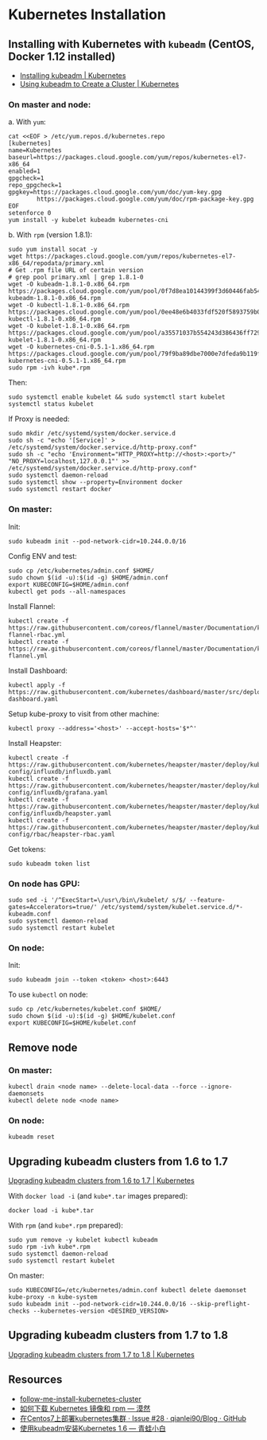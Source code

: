 # Kubernetes Installation

## Installing with Kubernetes with `kubeadm` (CentOS, Docker 1.12 installed)

- [Installing kubeadm | Kubernetes](https://kubernetes.io/docs/setup/independent/install-kubeadm/)
- [Using kubeadm to Create a Cluster | Kubernetes](https://kubernetes.io/docs/setup/independent/create-cluster-kubeadm/)

### On master and node:

a. With `yum`:

    cat <<EOF > /etc/yum.repos.d/kubernetes.repo
    [kubernetes]
    name=Kubernetes
    baseurl=https://packages.cloud.google.com/yum/repos/kubernetes-el7-x86_64
    enabled=1
    gpgcheck=1
    repo_gpgcheck=1
    gpgkey=https://packages.cloud.google.com/yum/doc/yum-key.gpg
            https://packages.cloud.google.com/yum/doc/rpm-package-key.gpg
    EOF
    setenforce 0
    yum install -y kubelet kubeadm kubernetes-cni

b. With `rpm` (version 1.8.1):

    sudo yum install socat -y
    wget https://packages.cloud.google.com/yum/repos/kubernetes-el7-x86_64/repodata/primary.xml
    # Get .rpm file URL of certain version
    # grep pool primary.xml | grep 1.8.1-0
    wget -O kubeadm-1.8.1-0.x86_64.rpm https://packages.cloud.google.com/yum/pool/0f7d8ea10144399f3d60446fab5469395afb809c175bdc0eae4d12c1fcc3cb62-kubeadm-1.8.1-0.x86_64.rpm
    wget -O kubectl-1.8.1-0.x86_64.rpm https://packages.cloud.google.com/yum/pool/0ee48e6b4033fdf520f5893759b0665090ffb83eefdbe3f0b41edf54f2247ee4-kubectl-1.8.1-0.x86_64.rpm
    wget -O kubelet-1.8.1-0.x86_64.rpm https://packages.cloud.google.com/yum/pool/a35571037b554243d386436ff729c90a3cb270f5797b7cd254ef0afbd4e706bf-kubelet-1.8.1-0.x86_64.rpm
    wget -O kubernetes-cni-0.5.1-1.x86_64.rpm https://packages.cloud.google.com/yum/pool/79f9ba89dbe7000e7dfeda9b119f711bb626fe2c2d56abeb35141142cda00342-kubernetes-cni-0.5.1-1.x86_64.rpm
    sudo rpm -ivh kube*.rpm

Then:

    sudo systemctl enable kubelet && sudo systemctl start kubelet
    systemctl status kubelet

If Proxy is needed:

    sudo mkdir /etc/systemd/system/docker.service.d
    sudo sh -c "echo '[Service]' > /etc/systemd/system/docker.service.d/http-proxy.conf"
    sudo sh -c "echo 'Environment="HTTP_PROXY=http://<host>:<port>/" "NO_PROXY=localhost,127.0.0.1"' >> /etc/systemd/system/docker.service.d/http-proxy.conf"
    sudo systemctl daemon-reload
    sudo systemctl show --property=Environment docker
    sudo systemctl restart docker

### On master:

Init:

    sudo kubeadm init --pod-network-cidr=10.244.0.0/16

Config ENV and test:

    sudo cp /etc/kubernetes/admin.conf $HOME/
    sudo chown $(id -u):$(id -g) $HOME/admin.conf
    export KUBECONFIG=$HOME/admin.conf
    kubectl get pods --all-namespaces

Install Flannel:

    kubectl create -f https://raw.githubusercontent.com/coreos/flannel/master/Documentation/kube-flannel-rbac.yml
    kubectl create -f https://raw.githubusercontent.com/coreos/flannel/master/Documentation/kube-flannel.yml

Install Dashboard:

    kubectl apply -f https://raw.githubusercontent.com/kubernetes/dashboard/master/src/deploy/recommended/kubernetes-dashboard.yaml

Setup kube-proxy to visit from other machine:

    kubectl proxy --address='<host>' --accept-hosts='$*^'

Install Heapster:

    kubectl create -f https://raw.githubusercontent.com/kubernetes/heapster/master/deploy/kube-config/influxdb/influxdb.yaml
    kubectl create -f https://raw.githubusercontent.com/kubernetes/heapster/master/deploy/kube-config/influxdb/grafana.yaml
    kubectl create -f https://raw.githubusercontent.com/kubernetes/heapster/master/deploy/kube-config/influxdb/heapster.yaml
    kubectl create -f https://raw.githubusercontent.com/kubernetes/heapster/master/deploy/kube-config/rbac/heapster-rbac.yaml

Get tokens:

    sudo kubeadm token list

### On node has GPU:

    sudo sed -i '/^ExecStart=\/usr\/bin\/kubelet/ s/$/ --feature-gates=Accelerators=true/' /etc/systemd/system/kubelet.service.d/*-kubeadm.conf
    sudo systemctl daemon-reload
    sudo systemctl restart kubelet

### On node:

Init:

    sudo kubeadm join --token <token> <host>:6443

To use `kubectl` on node:

    sudo cp /etc/kubernetes/kubelet.conf $HOME/
    sudo chown $(id -u):$(id -g) $HOME/kubelet.conf
    export KUBECONFIG=$HOME/kubelet.conf

## Remove node

### On master:

    kubectl drain <node name> --delete-local-data --force --ignore-daemonsets
    kubectl delete node <node name>

### On node:

    kubeadm reset

## Upgrading kubeadm clusters from 1.6 to 1.7

[Upgrading kubeadm clusters from 1.6 to 1.7 | Kubernetes](https://kubernetes.io/docs/tasks/administer-cluster/kubeadm-upgrade-1-7/)

With `docker load -i` (and `kube*.tar` images prepared):

    docker load -i kube*.tar

With `rpm` (and `kube*.rpm` prepared):

    sudo yum remove -y kubelet kubectl kubeadm
    sudo rpm -ivh kube*.rpm
    sudo systemctl daemon-reload
    sudo systemctl restart kubelet

On master:

    sudo KUBECONFIG=/etc/kubernetes/admin.conf kubectl delete daemonset kube-proxy -n kube-system
    sudo kubeadm init --pod-network-cidr=10.244.0.0/16 --skip-preflight-checks --kubernetes-version <DESIRED_VERSION>

## Upgrading kubeadm clusters from 1.7 to 1.8

[Upgrading kubeadm clusters from 1.7 to 1.8 | Kubernetes](https://kubernetes.io/docs/tasks/administer-cluster/kubeadm-upgrade-1-8/)

## Resources

- [follow-me-install-kubernetes-cluster](https://k8s-install.opsnull.com/)
- [如何下载 Kubernetes 镜像和 rpm — 漠然](https://mritd.me/2017/02/27/how-to-download-kubernetes-images-and-rpm/)
- [在Centos7上部署kubernetes集群 · Issue #28 · qianlei90/Blog · GitHub](https://github.com/qianlei90/Blog/issues/28)
- [使用kubeadm安装Kubernetes 1.6 — 青蛙小白](http://blog.frognew.com/2017/04/kubeadm-install-kubernetes-1.6.html)
